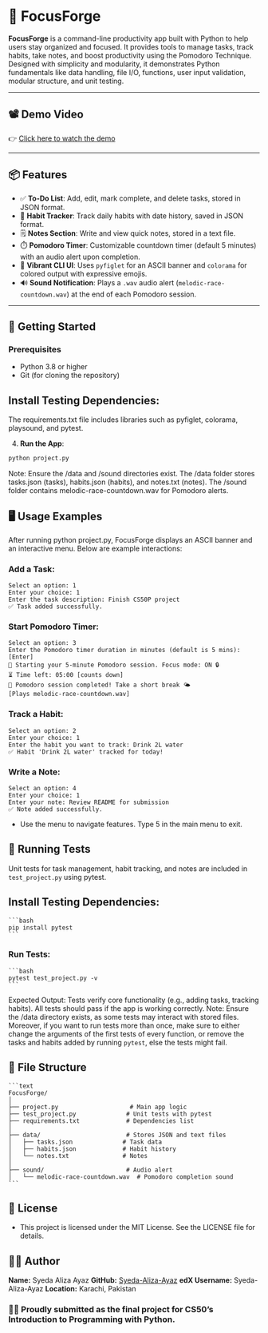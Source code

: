 # 🎯 FocusForge

**FocusForge** is a command-line productivity app built with Python to help users stay organized and focused. It provides tools to manage tasks, track habits, take notes, and boost productivity using the Pomodoro Technique. Designed with simplicity and modularity, it demonstrates Python fundamentals like data handling, file I/O, functions, user input validation, modular structure, and unit testing.

---

## 📽️ Demo Video

👉 [Click here to watch the demo](https://youtu.be/cXA3GDqisKM)

---

## 📦 Features

- ✅ **To-Do List**: Add, edit, mark complete, and delete tasks, stored in JSON format.
- 🔁 **Habit Tracker**: Track daily habits with date history, saved in JSON format.
- 🗒️ **Notes Section**: Write and view quick notes, stored in a text file.
- ⏱️ **Pomodoro Timer**: Customizable countdown timer (default 5 minutes) with an audio alert upon completion.
- 🎨 **Vibrant CLI UI**: Uses `pyfiglet` for an ASCII banner and `colorama` for colored output with expressive emojis.
- 🔊 **Sound Notification**: Plays a `.wav` audio alert (`melodic-race-countdown.wav`) at the end of each Pomodoro session.

---

## 🚀 Getting Started

### Prerequisites
- Python 3.8 or higher
- Git (for cloning the repository)

## Install Testing Dependencies:

The requirements.txt file includes libraries such as pyfiglet, colorama, playsound, and pytest.

4. **Run the App**:

```bash
python project.py
```

Note: Ensure the /data and /sound directories exist. The /data folder stores tasks.json (tasks), habits.json (habits), and notes.txt (notes). The /sound folder contains melodic-race-countdown.wav for Pomodoro alerts.

## 🖥️ Usage Examples
After running python project.py, FocusForge displays an ASCII banner and an interactive menu. Below are example interactions:


### Add a Task:

```text
Select an option: 1
Enter your choice: 1
Enter the task description: Finish CS50P project
✅ Task added successfully.
```


### Start Pomodoro Timer:

```text
Select an option: 3
Enter the Pomodoro timer duration in minutes (default is 5 mins): [Enter]
🍅 Starting your 5-minute Pomodoro session. Focus mode: ON 🔒
⏳ Time left: 05:00 [counts down]
🔔 Pomodoro session completed! Take a short break 🌤️
[Plays melodic-race-countdown.wav]
```

### Track a Habit:

```text
Select an option: 2
Enter your choice: 1
Enter the habit you want to track: Drink 2L water
✅ Habit 'Drink 2L water' tracked for today!
```

### Write a Note:

```text
Select an option: 4
Enter your choice: 1
Enter your note: Review README for submission
✅ Note added successfully.
```

- Use the menu to navigate features. Type 5 in the main menu to exit.

## 🧪 Running Tests
Unit tests for task management, habit tracking, and notes are included in `test_project.py` using pytest.

## Install Testing Dependencies:
    ```bash
    pip install pytest
    ```
    
### Run Tests:
    ```bash
    pytest test_project.py -v
    ```
    
Expected Output: Tests verify core functionality (e.g., adding tasks, tracking habits). All tests should pass if the app is working correctly.
Note: Ensure the /data directory exists, as some tests may interact with stored files. Moreover, if you want to run tests more than once, make sure to either change the arguments of the first tests of every function, or remove the tasks and habits added by running `pytest`, else the tests might fail.

## 📂 File Structure
    ```text
    FocusForge/  
    │  
    ├── project.py                    # Main app logic  
    ├── test_project.py              # Unit tests with pytest  
    ├── requirements.txt             # Dependencies list  
    │  
    ├── data/                        # Stores JSON and text files  
    │   ├── tasks.json              # Task data  
    │   ├── habits.json             # Habit history  
    │   └── notes.txt               # Notes  
    │  
    ├── sound/                       # Audio alert  
    │   └── melodic-race-countdown.wav  # Pomodoro completion sound  
    ```
    
## 📄 License  
- This project is licensed under the MIT License. See the LICENSE file for details.

## 👩‍💻 Author
**Name:** Syeda Aliza Ayaz
**GitHub:** [Syeda-Aliza-Ayaz](https://github.com/Syeda-Aliza-Ayaz/FocusForge---CS50P-Final-Project.git)
**edX Username:** Syeda-Aliza-Ayaz
**Location:** Karachi, Pakistan

### 🙌🏻 Proudly submitted as the final project for CS50’s Introduction to Programming with Python.
